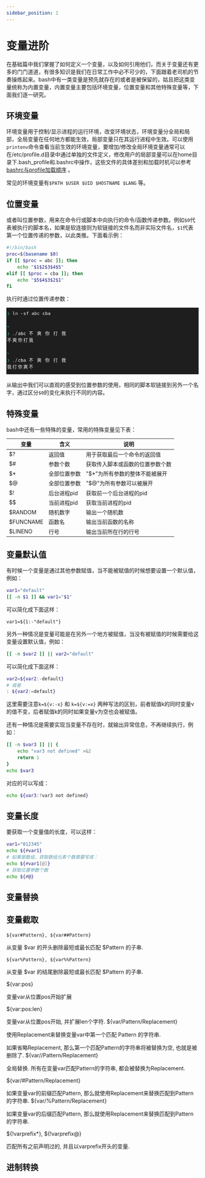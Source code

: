 ```yaml
---
sidebar_position: 1
---
```

# 变量进阶
在基础篇中我们掌握了如何定义一个变量，以及如何引用他们，而关于变量还有更多的门门道道，有很多知识是我们在日常工作中必不可少的，下面跟着老司机的节奏操练起来。bash中有一类变量是预先就存在的或者是被保留的，姑且把这类变量统称为内置变量，内置变量主要包括环境变量，位置变量和其他特殊变量等，下面我们逐一研究。

## 环境变量
环境变量用于控制/显示进程的运行环境，改变环境状态，环境变量分全局和局部，全局变量在任何地方都能生效，局部变量只在其运行进程中生效。可以使用`printenv`命令查看当前生效的环境变量，要增加/修改全局环境变量通常可以在/etc/profile.d目录中通过单独的文件定义，修改用户的局部变量可以在home目录下.bash_profile和.bashrc中操作，这些文件的具体差别和加载时机可以参考[bashrc与profile加载顺序](../03-shell-extras/bash-profile-order.md) 。

常见的环境变量有`$PATH $USER $UID $HOSTNAME $LANG` 等。


## 位置变量
或者叫位置参数，用来在命令行或脚本中向执行的命令/函数传递参数。例如`$0`代表被执行的脚本名，如果是软连接则为软链接的文件名而非实际文件名，`$1`代表第一个位置传递的参数，以此类推。下面看示例：
```bash
#!/bin/bash
proc=$(basename $0)
if [[ $proc = abc ]]; then
	echo "$1$2$3$4$5"
elif [[ $proc = cba ]]; then
	echo "$5$4$3$2$1"
fi
```
执行时通过位置传递参数：

![pos](./img/pos.png)

从输出中我们可以直观的感受到位置参数的使用，相同的脚本软链接到另外一个名字，通过区分`$0`的变化来执行不同的内容。

## 特殊变量
bash中还有一些特殊的变量，常用的特殊变量见下表：

| 变量 | 含义 | 说明 |
| --- | --- | --- |
| $? | 返回值 | 用于获取最后一个命令的返回值 |
| $# | 参数个数 | 获取传入脚本或函数的位置参数个数 |
| $* | 全部位置参数 | "$*"为所有参数的整体不能被展开
| $@ | 全部位置参数 | "$@"为所有参数可以被展开 |
| $! | 后台进程pid | 获取前一个后台进程的pid |
| $$ | 当前进程pid | 获取当前进程的pid |
| $RANDOM | 随机数字 | 输出一个随机数 |
| $FUNCNAME | 函数名 | 输出当前函数的名称 |
| $LINENO | 行号 | 输出当前所在行的行号 |


## 变量默认值
有时候一个变量是通过其他参数赋值，当不能被赋值的时候想要设置一个默认值，例如：
```bash
var1="default"
[[ -n $1 ]] && var1="$1"
```
可以简化成下面这样：
```
var1=${1:-"default"}
```
另外一种情况是变量可能是在另外一个地方被赋值，当没有被赋值的时候需要给这变量设置默认值，例如：
```bash
[[ -n $var2 ]] || var2="default"
```
可以简化成下面这样：
```bash
var2=${var2:-default}
# 或者
: ${var2:=default}
```
这里需要注意`k=${v:-x}` 和 `k=${v:=x}` 两种写法的区别，前者赋值k的同时变量v的值不变，后者赋值k的同时如果变量v为空也会被赋值。

还有一种情况是需要实现当变量不存在时，就输出异常信息，不再继续执行，例如：
```bash
[[ -n $var3 ]] || {
	echo "var3 not defined" >&2
	return 1
}
echo $var3
```
对应的可以写成：
```bash
echo ${var3:?var3 not defined}
```

## 变量长度
要获取一个变量值的长度，可以这样：
```bash
var1="012345"
echo ${#var1}
# 如果是数组，获取数组元素个数需要写成：
echo ${#var1[@]}
# 获取位置参数个数
echo ${#@}
```

## 变量替换



## 变量截取
```
${var#Pattern}, ${var##Pattern}
```
从变量 $var 的开头删除最短或最长匹配 $Pattern 的子串. 

```
${var%Pattern}, ${var%%Pattern}
```
从变量 $var 的结尾删除最短或最长匹配 $Pattern 的子串. 


${var:pos}

变量var从位置pos开始扩展

${var:pos:len}

变量var从位置pos开始, 并扩展len个字符.
${var/Pattern/Replacement}

使用Replacement来替换变量var中第一个匹配 Pattern 的字符串.

如果省略Replacement, 那么第一个匹配Pattern的字符串将被替换为空, 也就是被删除了.
${var//Pattern/Replacement}

全局替换. 所有在变量var匹配Pattern的字符串, 都会被替换为Replacement.

${var/#Pattern/Replacement}

如果变量var的前缀匹配Pattern, 那么就使用Replacement来替换匹配到Pattern的字符串.
${var/%Pattern/Replacement}

如果变量var的后缀匹配Pattern, 那么就使用Replacement来替换匹配到Pattern的字符串.

${!varprefix*}, ${!varprefix@}

匹配所有之前声明过的, 并且以varprefix开头的变量.


## 进制转换
